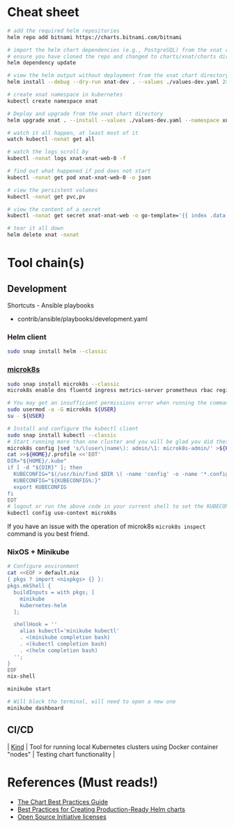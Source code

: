# Cheat sheet

```bash
# add the required helm repositories
helm repo add bitnami https://charts.bitnami.com/bitnami

# import the helm chart dependencies (e.g., PostgreSQL) from the xnat chart directory 
# ensure you have cloned the repo and changed to charts/xnat/charts directory before running this command
helm dependency update

# view the helm output without deployment from the xnat chart directory
helm install --debug --dry-run xnat-dev . --values ./values-dev.yaml 2>&1 |less

# create xnat namespace in kubernetes
kubectl create namespace xnat

# Deploy and upgrade from the xnat chart directory
helm upgrade xnat . --install --values ./values-dev.yaml --namespace xnat

# watch it all happen, at least most of it
watch kubectl -nxnat get all

# watch the logs scroll by
kubectl -nxnat logs xnat-xnat-web-0 -f

# find out what happened if pod does not start
kubectl -nxnat get pod xnat-xnat-web-0 -o json

# view the persistent volumes
kubectl -nxnat get pvc,pv

# view the content of a secret
kubectl -nxnat get secret xnat-xnat-web -o go-template='{{ index .data "xnat-conf.properties" }}' | base64 -d

# tear it all down
helm delete xnat -nxnat
```

# Tool chain(s)

## Development

Shortcuts - Ansible playbooks

* contrib/ansible/playbooks/development.yaml

### Helm client

```bash
sudo snap install helm --classic
```

### [microk8s](https://microk8s.io/)


```bash
sudo snap install microk8s --classic
microk8s enable dns fluentd ingress metrics-server prometheus rbac registry storage

# You may get an insufficient permissions error when running the command above - if so, run the following commands and retry
sudo usermod -a -G microk8s ${USER}
su - ${USER}

# Install and configure the kubectl client
sudo snap install kubectl --classic
# Start running more than one cluster and you will be glad you did these steps
microk8s config |sed 's/\(user\|name\): admin/\1: microk8s-admin/' >${HOME}/.kube/microk8s.config
cat >>${HOME}/.profile <<'EOT'
DIR="${HOME}/.kube"
if [ -d "${DIR}" ]; then
  KUBECONFIG="$(/usr/bin/find $DIR \( -name 'config' -o -name '*.config' \) \( -type f -o -type l \) -print0 | tr '\0' ':')"
  KUBECONFIG="${KUBECONFIG%:}"
  export KUBECONFIG
fi
EOT
# logout or run the above code in your current shell to set the KUBECONFIG environment variable
kubectl config use-context microk8s
```

If you have an issue with the operation of microk8s `microk8s inspect` command is you best friend.

### NixOS + Minikube

```bash
# Configure environment
cat <<EOF > default.nix
{ pkgs ? import <nixpkgs> {} }:
pkgs.mkShell {
  buildInputs = with pkgs; [
    minikube
    kubernetes-helm
  ];

  shellHook = ''
    alias kubectl='minikube kubectl'
    . <(minikube completion bash)
    . <(kubectl completion bash)
    . <(helm completion bash)
  '';
}
EOF
nix-shell

minikube start

# Will block the terminal, will need to open a new one
minikube dashboard
```

## CI/CD

| [Kind](https://github.com/kubernetes-sigs/kind) | Tool for running local Kubernetes clusters using Docker container "nodes" | Testing chart functionality |

# References (Must reads!)

* [The Chart Best Practices Guide](https://helm.sh/docs/chart_best_practices/)
* [Best Practices for Creating Production-Ready Helm charts](https://docs.bitnami.com/tutorials/production-ready-charts/)
* [Open Source Initiative licenses](https://opensource.org/licenses)
